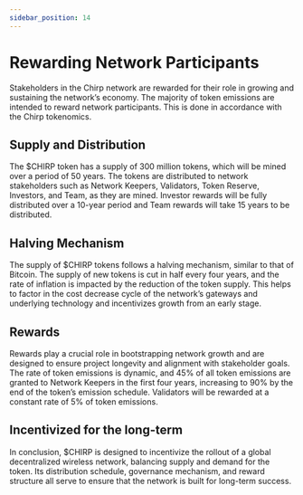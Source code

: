 ```yaml
---
sidebar_position: 14
---
```


# Rewarding Network Participants
Stakeholders in the Chirp network are rewarded for their role in growing and sustaining the network’s economy. The majority of token emissions are intended to reward network participants. This is done in accordance with the Chirp tokenomics.

## Supply and Distribution
The $CHIRP token has a supply of 300 million tokens, which will be mined over a period of 50 years. The tokens are distributed to network stakeholders such as Network Keepers, Validators, Token Reserve, Investors, and Team, as they are mined. Investor rewards will be fully distributed over a 10-year period and Team rewards will take 15 years to be distributed.

## Halving Mechanism
The supply of $CHIRP tokens follows a halving mechanism, similar to that of Bitcoin. The supply of new tokens is cut in half every four years, and the rate of inflation is impacted by the reduction of the token supply. This helps to factor in the cost decrease cycle of the network’s gateways and underlying technology and incentivizes growth from an early stage.

## Rewards
Rewards play a crucial role in bootstrapping network growth and are designed to ensure project longevity and alignment with stakeholder goals. The rate of token emissions is dynamic, and 45% of all token emissions are granted to Network Keepers in the first four years, increasing to 90% by the end of the token’s emission schedule. Validators will be rewarded at a constant rate of 5% of token emissions.

## Incentivized for the long-term
In conclusion, $CHIRP is designed to incentivize the rollout of a global decentralized wireless network, balancing supply and demand for the token. Its distribution schedule, governance mechanism, and reward structure all serve to ensure that the network is built for long-term success.
